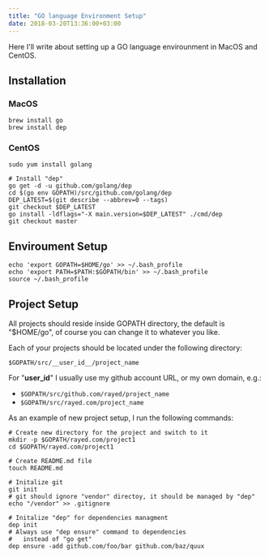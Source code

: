 ```yaml
---
title: "GO language Environment Setup"
date: 2018-03-20T13:36:00+03:00
---
```


Here I'll write about setting up a GO language envirounment in MacOS and CentOS.

<!--more-->

## Installation

### MacOS

    brew install go
    brew install dep

### CentOS

    sudo yum install golang

    # Install "dep"
    go get -d -u github.com/golang/dep
    cd $(go env GOPATH)/src/github.com/golang/dep
    DEP_LATEST=$(git describe --abbrev=0 --tags)
    git checkout $DEP_LATEST
    go install -ldflags="-X main.version=$DEP_LATEST" ./cmd/dep
    git checkout master


## Enviroument Setup

    echo 'export GOPATH=$HOME/go' >> ~/.bash_profile
    echo 'export PATH=$PATH:$GOPATH/bin' >> ~/.bash_profile
    source ~/.bash_profile


## Project Setup

All projects should reside inside GOPATH directory, the default is "$HOME/go", of course you can change it to whatever you like.

Each of your projects should be located under the following directory:

    $GOPATH/src/__user_id__/project_name

For "__user_id__" I usually use my github account URL, or my own domain, e.g.:

- `$GOPATH/src/github.com/rayed/project_name`
- `$GOPATH/src/rayed.com/project_name`

As an example of new project setup, I run the following commands:

    # Create new directory for the project and switch to it
    mkdir -p $GOPATH/rayed.com/project1
    cd $GOPATH/rayed.com/project1

    # Create README.md file
    touch README.md

    # Initalize git
    git init 
    # git should ignore "vendor" directoy, it should be managed by "dep"
    echo "/vendor" >> .gitignore

    # Initalize "dep" for dependencies managment
    dep init 
    # Always use "dep ensure" command to dependencies
    #   instead of "go get"
    dep ensure -add github.com/foo/bar github.com/baz/quux
